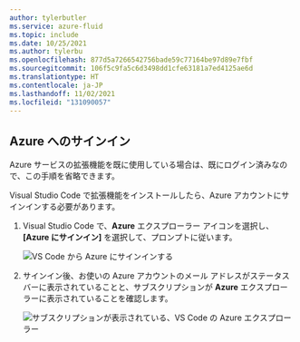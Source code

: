 ```yaml
---
author: tylerbutler
ms.service: azure-fluid
ms.topic: include
ms.date: 10/25/2021
ms.author: tylerbu
ms.openlocfilehash: 877d5a7266542756bade59c77164be97d89e7fbf
ms.sourcegitcommit: 106f5c9fa5c6d3498dd1cfe63181a7ed4125ae6d
ms.translationtype: HT
ms.contentlocale: ja-JP
ms.lasthandoff: 11/02/2021
ms.locfileid: "131090057"
---
```

## <a name="sign-in-to-azure"></a>Azure へのサインイン

Azure サービスの拡張機能を既に使用している場合は、既にログイン済みなので、この手順を省略できます。 

Visual Studio Code で拡張機能をインストールしたら、Azure アカウントにサインインする必要があります。 

1. Visual Studio Code で、**Azure** エクスプローラー アイコンを選択し、 **[Azure にサインイン]** を選択して、プロンプトに従います。

    ![VS Code から Azure にサインインする](../images/azure-sign-in.png)

2. サインイン後、お使いの Azure アカウントのメール アドレスがステータス バーに表示されていることと、サブスクリプションが **Azure** エクスプローラーに表示されていることを確認します。
    
    ![サブスクリプションが表示されている、VS Code の Azure エクスプローラー](../images/azure-subscription-view.png)
